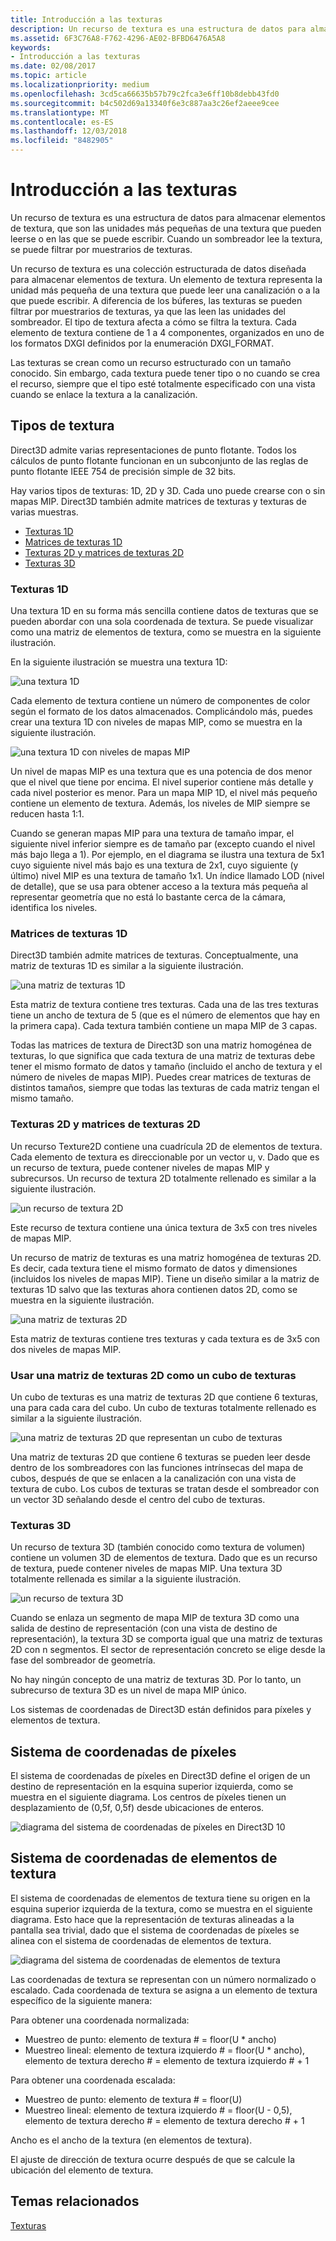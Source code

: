 ```yaml
---
title: Introducción a las texturas
description: Un recurso de textura es una estructura de datos para almacenar elementos de textura, que son las unidades más pequeñas de una textura que pueden leerse o en las que se puede escribir. Cuando un sombreador lee la textura, se puede filtrar por muestrarios de texturas.
ms.assetid: 6F3C76A8-F762-4296-AE02-BFBD6476A5A8
keywords:
- Introducción a las texturas
ms.date: 02/08/2017
ms.topic: article
ms.localizationpriority: medium
ms.openlocfilehash: 3cd5ca66635b57b79c2fca3e6ff10b8debb43fd0
ms.sourcegitcommit: b4c502d69a13340f6e3c887aa3c26ef2aeee9cee
ms.translationtype: MT
ms.contentlocale: es-ES
ms.lasthandoff: 12/03/2018
ms.locfileid: "8482905"
---
```

# <a name="introduction-to-textures"></a>Introducción a las texturas


Un recurso de textura es una estructura de datos para almacenar elementos de textura, que son las unidades más pequeñas de una textura que pueden leerse o en las que se puede escribir. Cuando un sombreador lee la textura, se puede filtrar por muestrarios de texturas.

Un recurso de textura es una colección estructurada de datos diseñada para almacenar elementos de textura. Un elemento de textura representa la unidad más pequeña de una textura que puede leer una canalización o a la que puede escribir. A diferencia de los búferes, las texturas se pueden filtrar por muestrarios de texturas, ya que las leen las unidades del sombreador. El tipo de textura afecta a cómo se filtra la textura. Cada elemento de textura contiene de 1 a 4 componentes, organizados en uno de los formatos DXGI definidos por la enumeración DXGI\_FORMAT.

Las texturas se crean como un recurso estructurado con un tamaño conocido. Sin embargo, cada textura puede tener tipo o no cuando se crea el recurso, siempre que el tipo esté totalmente especificado con una vista cuando se enlace la textura a la canalización.

## <a name="span-idtexturetypesspanspan-idtexturetypesspanspan-idtexturetypesspantexture-types"></a><span id="Texture_Types"></span><span id="texture_types"></span><span id="TEXTURE_TYPES"></span>Tipos de textura


Direct3D admite varias representaciones de punto flotante. Todos los cálculos de punto flotante funcionan en un subconjunto de las reglas de punto flotante IEEE 754 de precisión simple de 32 bits.

Hay varios tipos de texturas: 1D, 2D y 3D. Cada uno puede crearse con o sin mapas MIP. Direct3D también admite matrices de texturas y texturas de varias muestras.

-   [Texturas 1D](#texture1d-resource)
-   [Matrices de texturas 1D](#texture1d-array-resource)
-   [Texturas 2D y matrices de texturas 2D](#texture2d-resource)
-   [Texturas 3D](#texture3d-resource)

### <a name="span-idtexture1dresourcespanspan-idtexture1dresourcespanspan-idtexture1dresourcespanspan-idtexture1d-resourcespan1d-textures"></a><span id="Texture1D_Resource"></span><span id="texture1d_resource"></span><span id="TEXTURE1D_RESOURCE"></span><span id="texture1d-resource"></span>Texturas 1D

Una textura 1D en su forma más sencilla contiene datos de texturas que se pueden abordar con una sola coordenada de textura. Se puede visualizar como una matriz de elementos de textura, como se muestra en la siguiente ilustración.

En la siguiente ilustración se muestra una textura 1D:

![una textura 1D](images/d3d10-1d-texture.png)

Cada elemento de textura contiene un número de componentes de color según el formato de los datos almacenados. Complicándolo más, puedes crear una textura 1D con niveles de mapas MIP, como se muestra en la siguiente ilustración.

![una textura 1D con niveles de mapas MIP](images/d3d10-resource-texture1d.png)

Un nivel de mapas MIP es una textura que es una potencia de dos menor que el nivel que tiene por encima. El nivel superior contiene más detalle y cada nivel posterior es menor. Para un mapa MIP 1D, el nivel más pequeño contiene un elemento de textura. Además, los niveles de MIP siempre se reducen hasta 1:1.

Cuando se generan mapas MIP para una textura de tamaño impar, el siguiente nivel inferior siempre es de tamaño par (excepto cuando el nivel más bajo llega a 1). Por ejemplo, en el diagrama se ilustra una textura de 5x1 cuyo siguiente nivel más bajo es una textura de 2x1, cuyo siguiente (y último) nivel MIP es una textura de tamaño 1x1. Un índice llamado LOD (nivel de detalle), que se usa para obtener acceso a la textura más pequeña al representar geometría que no está lo bastante cerca de la cámara, identifica los niveles.

### <a name="span-idtexture1darrayresourcespanspan-idtexture1darrayresourcespanspan-idtexture1darrayresourcespanspan-idtexture1d-array-resourcespan1d-texture-arrays"></a><span id="Texture1D_Array_Resource"></span><span id="texture1d_array_resource"></span><span id="TEXTURE1D_ARRAY_RESOURCE"></span><span id="texture1d-array-resource"></span>Matrices de texturas 1D

Direct3D también admite matrices de texturas. Conceptualmente, una matriz de texturas 1D es similar a la siguiente ilustración.

![una matriz de texturas 1D](images/d3d10-resource-texture1darray.png)

Esta matriz de textura contiene tres texturas. Cada una de las tres texturas tiene un ancho de textura de 5 (que es el número de elementos que hay en la primera capa). Cada textura también contiene un mapa MIP de 3 capas.

Todas las matrices de textura de Direct3D son una matriz homogénea de texturas, lo que significa que cada textura de una matriz de texturas debe tener el mismo formato de datos y tamaño (incluido el ancho de textura y el número de niveles de mapas MIP). Puedes crear matrices de texturas de distintos tamaños, siempre que todas las texturas de cada matriz tengan el mismo tamaño.

### <a name="span-idtexture2dresourcespanspan-idtexture2dresourcespanspan-idtexture2dresourcespanspan-idtexture2d-resourcespan2d-textures-and-2d-texture-arrays"></a><span id="Texture2D_Resource"></span><span id="texture2d_resource"></span><span id="TEXTURE2D_RESOURCE"></span><span id="texture2d-resource"></span>Texturas 2D y matrices de texturas 2D

Un recurso Texture2D contiene una cuadrícula 2D de elementos de textura. Cada elemento de textura es direccionable por un vector u, v. Dado que es un recurso de textura, puede contener niveles de mapas MIP y subrecursos. Un recurso de textura 2D totalmente rellenado es similar a la siguiente ilustración.

![un recurso de textura 2D](images/d3d10-resource-texture2d.png)

Este recurso de textura contiene una única textura de 3x5 con tres niveles de mapas MIP.

Un recurso de matriz de texturas es una matriz homogénea de texturas 2D. Es decir, cada textura tiene el mismo formato de datos y dimensiones (incluidos los niveles de mapas MIP). Tiene un diseño similar a la matriz de texturas 1D salvo que las texturas ahora contienen datos 2D, como se muestra en la siguiente ilustración.

![una matriz de texturas 2D](images/d3d10-resource-texture2darray.png)

Esta matriz de texturas contiene tres texturas y cada textura es de 3x5 con dos niveles de mapas MIP.

### <a name="span-idtexture2darrayresourceasatexturecubespanspan-idtexture2darrayresourceasatexturecubespanspan-idtexture2darrayresourceasatexturecubespanusing-a-2d-texture-array-as-a-texture-cube"></a><span id="Texture2DArray_Resource_as_a_Texture_Cube"></span><span id="texture2darray_resource_as_a_texture_cube"></span><span id="TEXTURE2DARRAY_RESOURCE_AS_A_TEXTURE_CUBE"></span>Usar una matriz de texturas 2D como un cubo de texturas

Un cubo de texturas es una matriz de texturas 2D que contiene 6 texturas, una para cada cara del cubo. Un cubo de texturas totalmente rellenado es similar a la siguiente ilustración.

![una matriz de texturas 2D que representan un cubo de texturas](images/d3d10-resource-texturecube.png)

Una matriz de texturas 2D que contiene 6 texturas se pueden leer desde dentro de los sombreadores con las funciones intrínsecas del mapa de cubos, después de que se enlacen a la canalización con una vista de textura de cubo. Los cubos de texturas se tratan desde el sombreador con un vector 3D señalando desde el centro del cubo de texturas.

### <a name="span-idtexture3dresourcespanspan-idtexture3dresourcespanspan-idtexture3dresourcespanspan-idtexture3d-resourcespan3d-textures"></a><span id="Texture3D_Resource"></span><span id="texture3d_resource"></span><span id="TEXTURE3D_RESOURCE"></span><span id="texture3d-resource"></span>Texturas 3D

Un recurso de textura 3D (también conocido como textura de volumen) contiene un volumen 3D de elementos de textura. Dado que es un recurso de textura, puede contener niveles de mapas MIP. Una textura 3D totalmente rellenada es similar a la siguiente ilustración.

![un recurso de textura 3D](images/d3d10-resource-texture3d.png)

Cuando se enlaza un segmento de mapa MIP de textura 3D como una salida de destino de representación (con una vista de destino de representación), la textura 3D se comporta igual que una matriz de texturas 2D con n segmentos. El sector de representación concreto se elige desde la fase del sombreador de geometría.

No hay ningún concepto de una matriz de texturas 3D. Por lo tanto, un subrecurso de textura 3D es un nivel de mapa MIP único.

Los sistemas de coordenadas de Direct3D están definidos para píxeles y elementos de textura.

## <a name="span-idpixelspanspan-idpixelspanspan-idpixelspanpixel-coordinate-system"></a><span id="Pixel"></span><span id="pixel"></span><span id="PIXEL"></span>Sistema de coordenadas de píxeles


El sistema de coordenadas de píxeles en Direct3D define el origen de un destino de representación en la esquina superior izquierda, como se muestra en el siguiente diagrama. Los centros de píxeles tienen un desplazamiento de (0,5f, 0,5f) desde ubicaciones de enteros.

![diagrama del sistema de coordenadas de píxeles en Direct3D 10](images/d3d10-coordspix10.png)

## <a name="span-idtexelspanspan-idtexelspanspan-idtexelspantexel-coordinate-system"></a><span id="Texel"></span><span id="texel"></span><span id="TEXEL"></span>Sistema de coordenadas de elementos de textura


El sistema de coordenadas de elementos de textura tiene su origen en la esquina superior izquierda de la textura, como se muestra en el siguiente diagrama. Esto hace que la representación de texturas alineadas a la pantalla sea trivial, dado que el sistema de coordenadas de píxeles se alinea con el sistema de coordenadas de elementos de textura.

![diagrama del sistema de coordenadas de elementos de textura](images/d3d10-coordstex10.png)

Las coordenadas de textura se representan con un número normalizado o escalado. Cada coordenada de textura se asigna a un elemento de textura específico de la siguiente manera:

Para obtener una coordenada normalizada:

-   Muestreo de punto: elemento de textura \# = floor(U \* ancho)
-   Muestreo lineal: elemento de textura izquierdo \# = floor(U \* ancho), elemento de textura derecho \# = elemento de textura izquierdo \# + 1

Para obtener una coordenada escalada:

-   Muestreo de punto: elemento de textura \# = floor(U)
-   Muestreo lineal: elemento de textura izquierdo \# = floor(U - 0,5), elemento de textura derecho \# = elemento de textura derecho \# + 1

Ancho es el ancho de la textura (en elementos de textura).

El ajuste de dirección de textura ocurre después de que se calcule la ubicación del elemento de textura.

## <a name="span-idrelated-topicsspanrelated-topics"></a><span id="related-topics"></span>Temas relacionados


[Texturas](textures.md)
